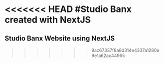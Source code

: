 <<<<<<< HEAD
#Studio Banx created with NextJS
=======
## Studio Banx Website using NextJS

>>>>>>> 9ac67337f8a8d314e4337a1280a9e1a62ac44965
